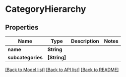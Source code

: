 # CategoryHierarchy

## Properties
Name | Type | Description | Notes
------------ | ------------- | ------------- | -------------
**name** | **String** |  | 
**subcategories** | **[String]** |  | 

[[Back to Model list]](../README.md#documentation-for-models) [[Back to API list]](../README.md#documentation-for-api-endpoints) [[Back to README]](../README.md)



